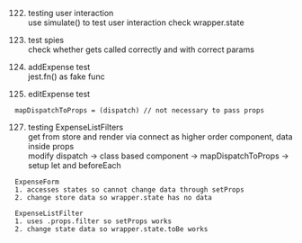 122. testing user interaction <br>
use simulate() to test user interaction
check wrapper.state

123. test spies <br>
check whether gets called correctly and with correct params

124. addExpense test <br>
jest.fn() as fake func

125. editExpense test <br>
```
mapDispatchToProps = (dispatch) // not necessary to pass props
```
127. testing ExpenseListFilters <br>
get from store and render via connect as higher order component, data inside props <br>
modify dispatch -> class based component -> mapDispatchToProps -> setup let and beforeEach <br>
```
ExpenseForm
1. accesses states so cannot change data through setProps
2. change store data so wrapper.state has no data

ExpenseListFilter 
1. uses .props.filter so setProps works
2. change state data so wrapper.state.toBe works
```
